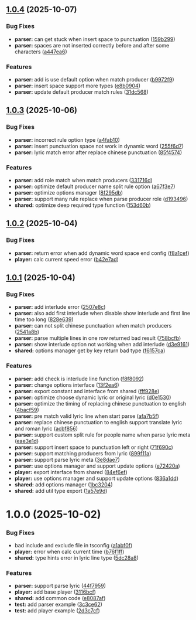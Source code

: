 ## [1.0.4](https://github.com/folltoshe/music-lyric-utils/compare/v1.0.3...v1.0.4) (2025-10-07)


### Bug Fixes

* **parser:** can get stuck when insert space to punctuation ([159b299](https://github.com/folltoshe/music-lyric-utils/commit/159b29964b8c30d7dcff221ccd40e0b74f95db25))
* **parser:** spaces are not inserted correctly before and after some characters ([a447ea6](https://github.com/folltoshe/music-lyric-utils/commit/a447ea6b59ab7551a15a44c63d6698d58f82c878))


### Features

* **parser:** add is use default option when match producer ([b9972f9](https://github.com/folltoshe/music-lyric-utils/commit/b9972f9ab67a42017bd875bfe478a95b98fecb91))
* **parser:** insert space support more types ([e8b0904](https://github.com/folltoshe/music-lyric-utils/commit/e8b090425bc5e169fe09ab78bea8edef9f585f52))
* **parser:** update default producer match rules ([31dc568](https://github.com/folltoshe/music-lyric-utils/commit/31dc568c1e7c2d1d278ccf2de3267a24c5589b03))



## [1.0.3](https://github.com/folltoshe/music-lyric-utils/compare/v1.0.2...v1.0.3) (2025-10-06)


### Bug Fixes

* **parser:** incorrect rule option type ([a4fab10](https://github.com/folltoshe/music-lyric-utils/commit/a4fab1068e7bcd5a898b2bfc0c118c5496b4abe1))
* **parser:** insert punctuation space not work in dynamic word ([255f6d7](https://github.com/folltoshe/music-lyric-utils/commit/255f6d72e421632fa687600e89f6ca69d8e9639a))
* **parser:** lyric match error after replace chinese punctuation ([85f4574](https://github.com/folltoshe/music-lyric-utils/commit/85f457441efba6226705879fec79e336eadf6c4a))


### Features

* **parser:** add role match when match producers ([331716d](https://github.com/folltoshe/music-lyric-utils/commit/331716d9786c35b8b26097b9001d49e846e18fa7))
* **parser:** optimize default producer name split rule option ([a67f3e7](https://github.com/folltoshe/music-lyric-utils/commit/a67f3e75b1b62774b1c1b5966742b0b134746474))
* **parser:** optimize options manager ([8f295db](https://github.com/folltoshe/music-lyric-utils/commit/8f295db03b5e6076852724c9cc2215275d81dd0c))
* **parser:** support many rule replace when parse producer role ([d193496](https://github.com/folltoshe/music-lyric-utils/commit/d193496165940d30d5c34a5077c8f3fa38014240))
* **shared:** optimize deep required type function ([153d60b](https://github.com/folltoshe/music-lyric-utils/commit/153d60bad03f879bca7d9754d48c0af792dabeef))



## [1.0.2](https://github.com/folltoshe/music-lyric-utils/compare/v1.0.1...v1.0.2) (2025-10-04)


### Bug Fixes

* **parser:** return error when add dynamic word space end config ([f8a1cef](https://github.com/folltoshe/music-lyric-utils/commit/f8a1cef89c27cb1035f90b58dd132a9917f41a4e))
* **player:** calc current speed error ([b42e7ad](https://github.com/folltoshe/music-lyric-utils/commit/b42e7ad3a7ff01768536528218e212f4da8b59e3))



## [1.0.1](https://github.com/folltoshe/music-lyric-utils/compare/v1.0.0...v1.0.1) (2025-10-04)


### Bug Fixes

* **parser:** add interlude error ([2507e8c](https://github.com/folltoshe/music-lyric-utils/commit/2507e8c78a766375f4b54d41d3c1cab916d291b4))
* **parser:** also add first interlude when disable show interlude and first line time too long ([828e639](https://github.com/folltoshe/music-lyric-utils/commit/828e639879c1583bacd739dd64d6ac372106f669))
* **parser:** can not split chinese punctuation when match producers ([2541a8b](https://github.com/folltoshe/music-lyric-utils/commit/2541a8b7fa3f116de1f11243158af6bfae2aa680))
* **parser:** parse multiple lines in one row returned bad result ([758bcfb](https://github.com/folltoshe/music-lyric-utils/commit/758bcfb9cadfb29b5f1910e63a31f89b5152877c))
* **parser:** show interlude option not working when add interlude ([d3e9161](https://github.com/folltoshe/music-lyric-utils/commit/d3e9161582d715e6220794cc8efe6ee1fac697c7))
* **shared:** options manager get by key return bad type ([f6157ca](https://github.com/folltoshe/music-lyric-utils/commit/f6157ca20374ca12162e058b2dd5119bbcbee27e))


### Features

* **parser:** add check is interlude line function ([f8f8092](https://github.com/folltoshe/music-lyric-utils/commit/f8f8092a8ce34e539b1e8c2e9a1d1f591edf2485))
* **parser:** change options interface ([13f2ea6](https://github.com/folltoshe/music-lyric-utils/commit/13f2ea6f03be9693f70368647a8e27a394dd71f4))
* **parser:** export constant and interface from shared ([fff928e](https://github.com/folltoshe/music-lyric-utils/commit/fff928e57332d422de94af3ed06349cf6b5a7809))
* **parser:** optimize choose dynamic lyric or original lyric ([d0e1530](https://github.com/folltoshe/music-lyric-utils/commit/d0e15307045492fa1c956cfb049b5897f23d2d50))
* **parser:** optimize the timing of replacing chinese punctuation to english ([4bacf59](https://github.com/folltoshe/music-lyric-utils/commit/4bacf592b9b5b405d13f0292adffce4f703be994))
* **parser:** pre match valid lyric line when start parse ([afa7b5f](https://github.com/folltoshe/music-lyric-utils/commit/afa7b5fb79f7140ccca6bd6f5852254670c64927))
* **parser:** replace chinese punctuation to english support translate lyric and roman lyric ([acbf856](https://github.com/folltoshe/music-lyric-utils/commit/acbf8563f2c992bb709a8b9c2cf931ac10071721))
* **parser:** support custom split rule for people name when parse lyric meta ([eae3e1d](https://github.com/folltoshe/music-lyric-utils/commit/eae3e1d648770b1de5ff4a4d00c05b3f433abfac))
* **parser:** support insert space to punctuation left or right ([71f690c](https://github.com/folltoshe/music-lyric-utils/commit/71f690cb33c0e8b5e340c9ca6e365e6299fa3140))
* **parser:** support matching producers from lyric ([899f11a](https://github.com/folltoshe/music-lyric-utils/commit/899f11aa851a96ff2c1605a9e6fb48de780ceae7))
* **parser:** support parse lyric meta ([3e8dae7](https://github.com/folltoshe/music-lyric-utils/commit/3e8dae7b41553225b851ed844c7821a9fde1d3d7))
* **parser:** use options manager and support update options ([e72420a](https://github.com/folltoshe/music-lyric-utils/commit/e72420ae442bb92a97d51fd43279042d7599342e))
* **player:** export interface from shared ([84ef6ef](https://github.com/folltoshe/music-lyric-utils/commit/84ef6ef275d7645ff309392b1d7dbf875ed7e792))
* **player:** use options manager and support update options ([836a1dd](https://github.com/folltoshe/music-lyric-utils/commit/836a1dd88bef8f250196e7723eeb3165707737db))
* **shared:** add options manager ([1bc3204](https://github.com/folltoshe/music-lyric-utils/commit/1bc32047a066eef34143d9171da9e00a61ed9341))
* **shared:** add util type export ([1a57e9d](https://github.com/folltoshe/music-lyric-utils/commit/1a57e9dc4ce8622780d3eeea28bd301cc74eb0e2))



# 1.0.0 (2025-10-02)


### Bug Fixes

* bad include and exclude file in tsconfig ([a1abf0f](https://github.com/folltoshe/music-lyric-utils/commit/a1abf0f58468fe555e6bf0a3adefb4ba9cb579a5))
* **player:** error when calc current time ([b76f1ff](https://github.com/folltoshe/music-lyric-utils/commit/b76f1ff759f777aa508d4e58baa39ff5e1c8b79e))
* **shared:** type hints error in lyric line type ([5dc28a8](https://github.com/folltoshe/music-lyric-utils/commit/5dc28a8728dde6e47e2bfd254dd351ead6f23916))


### Features

* **parser:** support parse lyric ([44f7959](https://github.com/folltoshe/music-lyric-utils/commit/44f7959ef8c353ec2987a287a72f75c7706e6e17))
* **player:** add base player ([3116bcf](https://github.com/folltoshe/music-lyric-utils/commit/3116bcf75b29fd90cf1388f74816c8aa8789153e))
* **shared:** add common code ([e8087af](https://github.com/folltoshe/music-lyric-utils/commit/e8087af022efe720a8296e400f407ac53eeb1e58))
* **test:** add parser example ([3c3ce62](https://github.com/folltoshe/music-lyric-utils/commit/3c3ce62664afd2bd25e50e0b71c04deb62b6491e))
* **test:** add player example ([2d3c7cf](https://github.com/folltoshe/music-lyric-utils/commit/2d3c7cfe89411c3580021b02a56bfdc46768a924))



